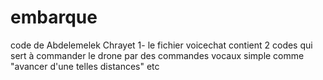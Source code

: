 # embarque
code de Abdelemelek Chrayet
1- le fichier voicechat contient 2 codes qui sert à commander le drone par des commandes vocaux simple comme "avancer d'une telles distances" etc 
